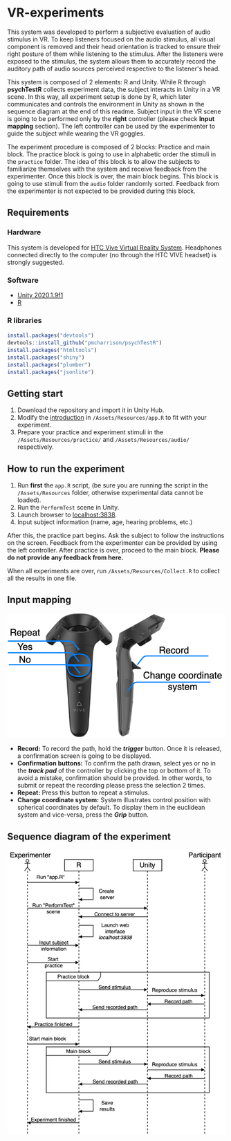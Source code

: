 # VR-experiments

This system was developed to perform a subjective evaluation of audio stimulus in VR. To keep listeners focused on the audio stimulus, all visual component is removed and their head orientation is tracked to ensure their right posture of them while listening to the stimulus. After the listeners were exposed to the stimulus, the system allows them to accurately record the auditory path of audio sources perceived respective to the listener's head. 

This system is composed of 2 elements: R and Unity. While R through **psychTestR** collects experiment data, the subject interacts in Unity in a VR scene. In this way, all experiment setup is done by R, which later communicates and controls the environment in Unity as shown in the sequence diagram at the end of this readme. Subject input in the VR scene is going to be performed only by the **right** controller (please check **Input mapping** section). The left controller can be used by the experimenter to guide the subject while wearing the VR goggles.

The experiment procedure is composed of 2 blocks: Practice and main block. The practice block is going to use in alphabetic order the stimuli in the `practice` folder. The idea of this block is to allow the subjects to familiarize themselves with the system and receive feedback from the experimenter. Once this block is over, the main block begins. This block is going to use stimuli from the `audio` folder randomly sorted. Feedback from the experimenter is not expected to be provided during this block.

## Requirements
### Hardware
This system is developed for [HTC Vive Virtual Reality System](https://www.amazon.com/HTC-VIVE-Virtual-Reality-System-pc/dp/B00VF5NT4I). Headphones connected directly to the computer (no through the HTC VIVE headset) is strongly suggested.
### Software
- [ Unity 2020.1.9f1 ](https://download.unity3d.com/download_unity/145f5172610f/Windows64EditorInstaller/UnitySetup64-2020.1.9f1.exe)
- [R](https://cran.r-project.org/bin/)
### R libraries
```r
install.packages("devtools")
devtools::install_github("pmcharrison/psychTestR")
install.packages("htmltools")
install.packages("shiny")
install.packages("plumber")
install.packages("jsonlite")
```

## Getting start
1. Download the repository and import it in Unity Hub. 
2. Modify the [introduction](https://github.com/arevaloarboled/VR-experiments/blob/45199805c9180d68d291366c952c371b6b2dbd98/Assets/Resources/app.R#L20-L37) in `/Assets/Resources/app.R` to fit with your experiment. 
3. Prepare your practice and experiment stimuli in the `/Assets/Resources/practice/` and `/Assets/Resources/audio/` respectively.
## How to run the experiment
1. Run **first** the `app.R` script, (be sure you are running the script in the `/Assets/Resources` folder, otherwise experimental data cannot be loaded).
2. Run the `PerformTest` scene in Unity.
3. Launch browser to [localhost:3838](localhost:3838). 
4. Input subject information (name, age, hearing problems, etc.)

After this, the practice part begins. Ask the subject to follow the instructions on the screen. Feedback from the experimenter can be provided by using the left controller. After practice is over, proceed to the main block. **Please do not provide any feedback from here.**

When all experiments are over, run `/Assets/Resources/Collect.R` to collect all the results in one file.

## Input mapping
![Alt text](mapping.png?raw=true "Input mapping")
- **Record:** To record the path, hold the ***trigger*** button. Once it is released, a confirmation screen is going to be displayed.
- **Confirmation buttons:** To confirm the path drawn, select yes or no in the ***track pad*** of the controller by clicking the top or bottom of it. To avoid a mistake, confirmation should be provided. In other words, to submit or repeat the recording please press the selection 2 times.
- **Repeat:** Press this button to repeat a stimulus.
- **Change coordinate system:** System illustrates control position with spherical coordinates by default. To display them in the euclidean system and vice-versa, press the ***Grip*** button.

## Sequence diagram of the experiment

![Alt text](sequence.png?raw=true "Input mapping")
